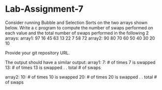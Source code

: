 # Lab-Assignment-7
Consider running Bubble and Selection Sorts on the two arrays shown below. Write a c program to compute the number of swaps performed on each value and the total number of swaps performed in the following 2 arrays:
array1: 97  16  45  63  13  22  7  58  72
array2: 90  80  70  60  50  40  30  20  10

Provide your git repository URL. 

The output should have a similar output:
array1:
7: # of times 7 is swapped
13: # of times 13 is swapped
.
.
total # of swaps

array2:
10: # of times 10 is swapped
20: # of times 20 is swapped
.
.
total # of swaps
